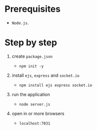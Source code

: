 # Prerequisites

 - `Node.js`.

# Step by step

1. create `package.json`

   - `npm init -y`

2. install `ejs`, `express` and `socket.io`

   - `npm install ejs express socket.io`

3. run the application

   - `node server.js`

4. open in or more browsers
   - `localhost:7031`
